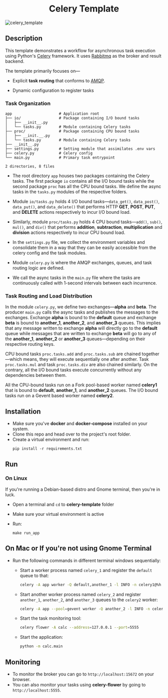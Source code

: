 <div align="center">
   <h1>Celery Template</h1>
</div>


![celery_template](https://user-images.githubusercontent.com/30027932/112998087-843eef80-918f-11eb-9415-7dd3ad1211fa.png)



## Description

This template demonstrates a workflow for asynchronous task execution using Python's [Celery](https://docs.celeryproject.org/en/stable/) framework. It uses [Rabbitmq](https://www.rabbitmq.com/) as the broker and result backend.

The template primarily focuses on—

* Explicit **task routing** that conforms to [AMQP](https://en.wikipedia.org/wiki/Advanced_Message_Queuing_Protocol).

* Dynamic configuration to register tasks


### Task Organization

```
app                     # Application root
├── io/                 # Package containing I/O bound tasks
│   ├── __init__.py
│   └── tasks.py        # Module containing Celery tasks
├── proc/               # Package containing CPU bound tasks
│   ├── __init.__.py
│   └── tasks.py        # Module containing Celery tasks
├── __init__.py
├── settings.py         # Setting module that assimilates .env vars
├── celery.py           # Celery config
└── main.py             # Primary task entrypoint

2 directories, 8 files
```

* The root directory `app` houses two packages containing the Celery tasks. The first package `io` contains all the I/O bound tasks while the second package `proc` has all the CPU bound tasks. We define the async tasks in the `tasks.py` modules of the respective folders.

* Module `io/tasks.py` holds 4 I/O bound tasks—`data_get()`, `data_post()`, `data_put()`, and `data_delete()` that performs HTTP **GET**, **POST**, **PUT**, and **DELETE** actions respectively to incur I/O bound load.

* Similarly, module `proc/tasks.py` holds 4 CPU bound tasks—`add()`, `sub()`, `mul()`, and `div()` that performs **addition**, **subtraction**, **multiplication** and **division** actions respectively to incur CPU bound load.

* In the `settings.py` file, we collect the environment variables and consolidate them in a way that they can be easily accessible from the celery config and the task modules.

* Module `celery.py` is where the AMQP exchanges, queues, and task routing logic are defined.

* We call the async tasks in the `main.py` file where the tasks are continuously called with 1-second intervals between each incurrence.

### Task Routing and Load Distribution

In the module `celery.py`, we define two exchanges—**alpha** and **beta**. The producer `main.py` calls the async tasks and publishes the messages to the exchanges. Exchange **alpha** is bound to the **default** queue and exchange **beta** is bound to **another_1**, **another_2**, and **another_3** queues. This implies that any message written to exchange **alpha** will directly go to the **default** queue while messages that are written to exchange **beta** will go to any of the **another_1**, **another_2** or **another_3** queues—depending on their respective routing keys.

CPU bound tasks `proc.tasks.add` and `proc.tasks.sub` are chained together—which means, they will execute sequentially one after another. Task `proc.tasks.mul` and task `proc.tasks.div` are also chained similarly. On the contrary, all the I/O bound tasks execute concurrently without any dependencies between them.

All the CPU-bound tasks run on a Fork pool-based worker named **celery1** that is bound to **default**, **another_1**, and **another_2** queues. The I/O bound tasks run on a Gevent based worker named **celery2**.

## Installation

* Make sure you've **docker** and **docker-compose** installed on your system.
* Clone this repo and head over to the project's root folder.
* Create a virtual environment and run:
    ```
    pip install -r requirements.txt
    ```

## Run

### On Linux

If you're running a Debian-based distro and Gnome terminal, then you're in luck.

* Open a terminal and `cd` to **celery-template** folder
* Make sure your virtual environment is active
* Run:

    ```
    make run_app
    ```

## On Mac or If you're not using Gnome Terminal

* Run the following commands in different terminal windows sequentially:

    * Start a worker process named `celery_1` and register the `default` queue to that:

        ```bash
        celery -A app worker -Q default,another_1 -l INFO -n celery1@%h --concurrency=2
        ```

    * Start another worker process named `celery_2` and register `another_1`, `another_2`, and `another_3` queues to the `celery2` worker:

        ```bash
        celery -A app --pool=gevent worker -Q another_2 -l INFO -n celery_2@%h --concurrency=2
        ```

    * Start the task monitoring tool:

        ```bash
        celery flower -A calc --address=127.0.0.1 --port=5555
        ```

    * Start the application:

        ```bash
        python -m calc.main
        ```

## Monitoring

* To monitor the broker you can go to `http://localhost:15672` on your browser.
* You can also monitor your tasks using **celery-flower** by going to `http://localhost:5555`.

